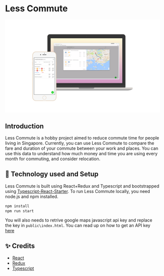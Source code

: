 # Less Commute

!["Less commute hero image"](img/hero.gif?raw=true)

## Introduction

Less Commute is a hobby project aimed to reduce commute time for people living in Singapore. Currently, you can use Less Commute to compare the fare and duration of your commute between your work and places. You can use this data to understand how much money and time you are using every month for commuting, and consider relocation.

## :wrench: Technology used and Setup

Less Commute is built using React+Redux and Typescript and bootstrapped using [Typescript-React-Starter](https://github.com/Microsoft/TypeScript-React-Starter). To run Less Commute locally, you need node.js and npm installed.

```
npm install
npm run start
```

You will also needs to retrive google maps javascript api key and replace the key in `public\index.html`. You can read up on how to get an API key [here](https://developers.google.com/maps/documentation/javascript/get-api-key)

## :sparkles: Credits

* [React](https://facebook.github.io/react/)
* [Redux](https://redux.js.org)
* [Typescript](https://www.typescriptlang.org/)
